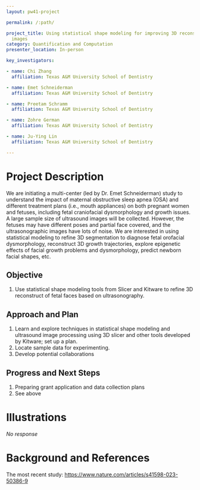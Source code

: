 ```yaml
---
layout: pw41-project

permalink: /:path/

project_title: Using statistical shape modeling for improving 3D reconstruction of fetal ultrasound
  images
category: Quantification and Computation
presenter_location: In-person

key_investigators:

- name: Chi Zhang
  affiliation: Texas A&M University School of Dentistry

- name: Emet Schneiderman
  affiliation: Texas A&M University School of Dentistry

- name: Preetam Schramm
  affiliation: Texas A&M University School of Dentistry

- name: Zohre German
  affiliation: Texas A&M University School of Dentistry

- name: Ju-Ying Lin
  affiliation: Texas A&M University School of Dentistry

---
```


# Project Description

<!-- Add a short paragraph describing the project. -->


We are initiating a multi-center (led by Dr. Emet Schneiderman) study to understand the impact of maternal obstructive sleep apnea (OSA) and different treatment plans (i.e., mouth appliances) on both pregnant women and fetuses, including fetal craniofacial dysmorphology and growth issues. A large sample size of ultrasound images will be collected. However, the fetuses may have different poses and partial face covered, and the ultrasonographic images have lots of noise. We are interested in using statistical modeling to refine 3D segmentation to diagnose fetal orofacial dysmorphology, reconstruct 3D growth trajectories, explore epigenetic effects of facial growth problems and dysmorphology, predict newborn facial shapes, etc. 



## Objective

<!-- Describe here WHAT you would like to achieve (what you will have as end result). -->


1. Use statistical shape modeling tools from Slicer and Kitware to refine 3D reconstruct of fetal faces based on ultrasonography.



## Approach and Plan

<!-- Describe here HOW you would like to achieve the objectives stated above. -->


1. Learn and explore techniques in statistical shape modeling and ultrasound image processing using 3D slicer and other tools developed by Kitware; set up a plan.
2. Locate sample data for experimenting.
3. Develop potential collaborations




## Progress and Next Steps

<!-- Update this section as you make progress, describing of what you have ACTUALLY DONE.
     If there are specific steps that you could not complete then you can describe them here, too. -->


1. Preparing grant application and data collection plans
2. See above




# Illustrations

<!-- Add pictures and links to videos that demonstrate what has been accomplished. -->


_No response_



# Background and References

<!-- If you developed any software, include link to the source code repository.
     If possible, also add links to sample data, and to any relevant publications. -->


The most recent study: https://www.nature.com/articles/s41598-023-50386-9

